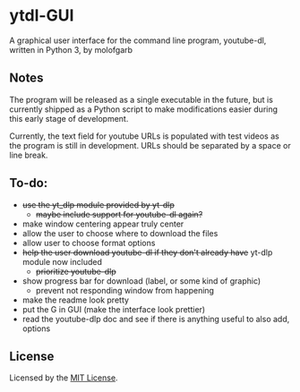 # ytdl-GUI
A graphical user interface for the command line program, youtube-dl, written in Python 3, by molofgarb

## Notes
The program will be released as a single executable in the future, but is currently shipped as a Python script
to make modifications easier during this early stage of development.

Currently, the text field for youtube URLs is populated with test videos as the program is still in development. 
URLs should be separated by a space or line break.

## To-do:
- ~~use the yt_dlp module provided by yt-dlp~~
    - ~~maybe include support for youtube-dl again?~~
- make window centering appear truly center
- allow the user to choose where to download the files
- allow user to choose format options
- ~~help the user download youtube-dl if they don't already have~~ yt-dlp module now included
    - ~~prioritize youtube-dlp~~
- show progress bar for download (label, or some kind of graphic)
    - prevent not responding window from happening
- make the readme look pretty
- put the G in GUI (make the interface look prettier)
- read the youtube-dlp doc and see if there is anything useful to also add, options

## License

Licensed by the [MIT License](https://github.com/molofgarb/ytdl-GUI/blob/main/LICENSE).